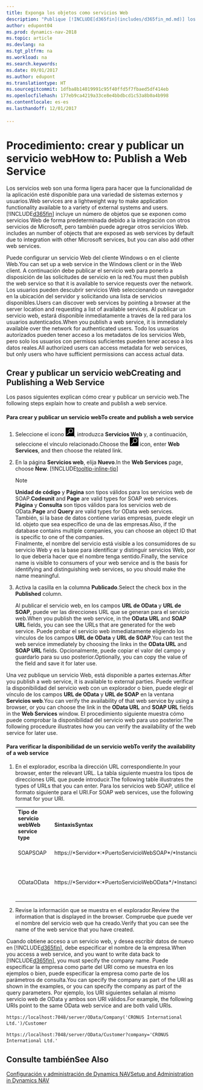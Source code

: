 ```yaml
---
title: Exponga los objetos como servicios Web
description: "Publique [!INCLUDE[d365fin](includes/d365fin_md.md)] los objetos como servicios Web, están inmediatamente disponibles en la red."
author: edupont04
ms.prod: dynamics-nav-2018
ms.topic: article
ms.devlang: na
ms.tgt_pltfrm: na
ms.workload: na
ms.search.keywords: 
ms.date: 09/01/2017
ms.author: edupont
ms.translationtype: HT
ms.sourcegitcommit: 1dfba8b14019991c95f40ffd5f7fbaed5df414eb
ms.openlocfilehash: 177eb9ca4219a33ce8e4bbdbcd1c53a8b0a4b998
ms.contentlocale: es-es
ms.lasthandoff: 12/01/2017

---
```

# <a name="how-to-publish-a-web-service"></a><span data-ttu-id="b6412-103">Procedimiento: crear y publicar un servicio web</span><span class="sxs-lookup"><span data-stu-id="b6412-103">How to: Publish a Web Service</span></span>
<span data-ttu-id="b6412-104">Los servicios web son una forma ligera para hacer que la funcionalidad de la aplicación esté disponible para una variedad de sistemas externos y usuarios.</span><span class="sxs-lookup"><span data-stu-id="b6412-104">Web services are a lightweight way to make application functionality available to a variety of external systems and users.</span></span> [!INCLUDE[d365fin](includes/d365fin_md.md)]<span data-ttu-id="b6412-105"> incluye un número de objetos que se exponen como servicios Web de forma predeterminada debido a la integración con otros servicios de Microsoft, pero también puede agregar otros servicios Web.</span><span class="sxs-lookup"><span data-stu-id="b6412-105"> includes an number of objects that are exposed as web services by default due to integration with other Microsoft services, but you can also add other web services.</span></span>  

<span data-ttu-id="b6412-106">Puede configurar un servicio Web del cliente Windows o en el cliente Web.</span><span class="sxs-lookup"><span data-stu-id="b6412-106">You can set up a web service in the Windows client or in the Web client.</span></span> <span data-ttu-id="b6412-107">A continuación debe publicar el servicio web para ponerlo a disposición de las solicitudes de servicio en la red.</span><span class="sxs-lookup"><span data-stu-id="b6412-107">You must then publish the web service so that it is available to service requests over the network.</span></span> <span data-ttu-id="b6412-108">Los usuarios pueden descubrir servicios Web seleccionando un navegador en la ubicación del servidor y solicitando una lista de servicios disponibles.</span><span class="sxs-lookup"><span data-stu-id="b6412-108">Users can discover web services by pointing a browser at the server location and requesting a list of available services.</span></span> <span data-ttu-id="b6412-109">Al publicar un servicio web, estará disponible inmediatamente a través de la red para los usuarios autenticados.</span><span class="sxs-lookup"><span data-stu-id="b6412-109">When you publish a web service, it is immediately available over the network for authenticated users.</span></span> <span data-ttu-id="b6412-110">Todo los usuarios autorizados pueden tener acceso a los metadatos de los servicios Web, pero solo los usuarios con permisos suficientes pueden tener acceso a los datos reales.</span><span class="sxs-lookup"><span data-stu-id="b6412-110">All authorized users can access metadata for web services, but only users who have sufficient permissions can access actual data.</span></span>

## <a name="creating-and-publishing-a-web-service"></a><span data-ttu-id="b6412-111">Crear y publicar un servicio web</span><span class="sxs-lookup"><span data-stu-id="b6412-111">Creating and Publishing a Web Service</span></span>  
 <span data-ttu-id="b6412-112">Los pasos siguientes explican cómo crear y publicar un servicio web.</span><span class="sxs-lookup"><span data-stu-id="b6412-112">The following steps explain how to create and publish a web service.</span></span>  

#### <a name="to-create-and-publish-a-web-service"></a><span data-ttu-id="b6412-113">Para crear y publicar un servicio web</span><span class="sxs-lookup"><span data-stu-id="b6412-113">To create and publish a web service</span></span>  

1.  <span data-ttu-id="b6412-114">Seleccione el icono ![Buscar página o informe](media/ui-search/search_small.png "icono Buscar página o informe"), introduzca **Servicios Web** y, a continuación, seleccione el vínculo relacionado.</span><span class="sxs-lookup"><span data-stu-id="b6412-114">Choose the ![Search for Page or Report](media/ui-search/search_small.png "Search for Page or Report icon") icon, enter **Web Services**, and then choose the related link.</span></span>  

2.  <span data-ttu-id="b6412-115">En la página **Servicios web**, elija **Nuevo**.</span><span class="sxs-lookup"><span data-stu-id="b6412-115">In the **Web Services** page, choose **New**.</span></span> [!INCLUDE[tooltip-inline-tip](includes/tooltip-inline-tip_md.md)]  

    > [!NOTE]  
    >  <span data-ttu-id="b6412-116">**Unidad de código** y **Página** son tipos válidos para los servicios web de SOAP.</span><span class="sxs-lookup"><span data-stu-id="b6412-116">**Codeunit** and **Page** are valid types for SOAP web services.</span></span> <span data-ttu-id="b6412-117">**Página** y **Consulta** son tipos válidos para los servicios web de OData.</span><span class="sxs-lookup"><span data-stu-id="b6412-117">**Page** and **Query** are valid types for OData web services.</span></span>  
    <span data-ttu-id="b6412-118">También, si la base de datos contiene varias empresas, puede elegir un Id. objeto que sea específico de una de las empresas.</span><span class="sxs-lookup"><span data-stu-id="b6412-118">Also, if the database contains multiple companies, you can choose an object ID that is specific to one of the companies.</span></span>  
    <span data-ttu-id="b6412-119">Finalmente, el nombre del servicio está visible a los consumidores de su servicio Web y es la base para identificar y distinguir servicios Web, por lo que debería hacer que el nombre tenga sentido.</span><span class="sxs-lookup"><span data-stu-id="b6412-119">Finally, the service name is visible to consumers of your web service and is the basis for identifying and distinguishing web services, so you should make the name meaningful.</span></span>

3.  <span data-ttu-id="b6412-120">Activa la casilla en la columna **Publicado**.</span><span class="sxs-lookup"><span data-stu-id="b6412-120">Select the check box in the **Published** column.</span></span>  

     <span data-ttu-id="b6412-121">Al publicar el servicio web, en los campos **URL de OData** y **URL de SOAP**, puede ver las direcciones URL que se generan para el servicio web.</span><span class="sxs-lookup"><span data-stu-id="b6412-121">When you publish the web service, in the **OData URL** and **SOAP URL** fields, you can see the URLs that are generated for the web service.</span></span> <span data-ttu-id="b6412-122">Puede probar el servicio web inmediatamente eligiendo los vínculos de los campos **URL de OData** y **URL de SOAP**.</span><span class="sxs-lookup"><span data-stu-id="b6412-122">You can test the web service immediately by choosing the links in the **OData URL** and **SOAP URL** fields.</span></span> <span data-ttu-id="b6412-123">Opcionalmente, puede copiar el valor del campo y guardarlo para su uso posterior.</span><span class="sxs-lookup"><span data-stu-id="b6412-123">Optionally, you can copy the value of the field and save it for later use.</span></span>  

<span data-ttu-id="b6412-124">Una vez publique un servicio Web, está disponible a partes externas.</span><span class="sxs-lookup"><span data-stu-id="b6412-124">After you publish a web service, it is available to external parties.</span></span> <span data-ttu-id="b6412-125">Puede verificar la disponibilidad del servicio web con un explorador o bien, puede elegir el vínculo de los campos **URL de OData** y **URL de SOAP** en la ventana **Servicios web**.</span><span class="sxs-lookup"><span data-stu-id="b6412-125">You can verify the availability of that web service by using a browser, or you can choose the link in the **OData URL** and **SOAP URL** fields in the **Web Services** window.</span></span> <span data-ttu-id="b6412-126">El procedimiento siguiente muestra cómo puede comprobar la disponibilidad del servicio web para uso posterior.</span><span class="sxs-lookup"><span data-stu-id="b6412-126">The following procedure illustrates how you can verify the availability of the web service for later use.</span></span>  

#### <a name="to-verify-the-availability-of-a-web-service"></a><span data-ttu-id="b6412-127">Para verificar la disponibilidad de un servicio web</span><span class="sxs-lookup"><span data-stu-id="b6412-127">To verify the availability of a web service</span></span>  

1.  <span data-ttu-id="b6412-128">En el explorador, escriba la dirección URL correspondiente.</span><span class="sxs-lookup"><span data-stu-id="b6412-128">In your browser, enter the relevant URL.</span></span> <span data-ttu-id="b6412-129">La tabla siguiente muestra los tipos de direcciones URL que puede introducir.</span><span class="sxs-lookup"><span data-stu-id="b6412-129">The following table illustrates the types of URLs that you can enter.</span></span> <span data-ttu-id="b6412-130">Para los servicios web SOAP, utilice el formato siguiente para el URI.</span><span class="sxs-lookup"><span data-stu-id="b6412-130">For SOAP web services, use the following format for your URI.</span></span>  

    <table>
    <tr>
    <th><span data-ttu-id="b6412-131">Tipo de servicio web</span><span class="sxs-lookup"><span data-stu-id="b6412-131">Web service type</span></span></th>
    <th><span data-ttu-id="b6412-132">Sintaxis</span><span class="sxs-lookup"><span data-stu-id="b6412-132">Syntax</span></span></th>
    <th><span data-ttu-id="b6412-133">Ejemplo</span><span class="sxs-lookup"><span data-stu-id="b6412-133">Example</span></span></th>
    </tr>
    <tr>
    <td><span data-ttu-id="b6412-134">SOAP</span><span class="sxs-lookup"><span data-stu-id="b6412-134">SOAP</span></span></td>
    <td><span data-ttu-id="b6412-135">https://*Servidor*:*PuertoServicioWebSOAP*/*InstanciaDeServidor*/WS/*NombreEmpresa*/documentosVentas/</span><span class="sxs-lookup"><span data-stu-id="b6412-135">https://*Server*:*SOAPWebServicePort*/*ServerInstance*/WS/*CompanyName*/salesDocuments/</span></span></td>
    <td><span data-ttu-id="b6412-136">https://mycompany.financials.dynamics.com:7047/MS/WS/MyCompany/Page/salesDocuments?tenant=mycompany.financials.dynamics.com</span><span class="sxs-lookup"><span data-stu-id="b6412-136">https://mycompany.financials.dynamics.com:7047/MS/WS/MyCompany/Page/salesDocuments?tenant=mycompany.financials.dynamics.com</span></span></td>
    </tr>
    <tr>
    <td><span data-ttu-id="b6412-137">OData</span><span class="sxs-lookup"><span data-stu-id="b6412-137">OData</span></span></td>
    <td><span data-ttu-id="b6412-138">https://*Servidor*:*PuertoServicioWebOData*/*InstanciaServidor*/OData/Empresa(*'NombreEmpresa*')</span><span class="sxs-lookup"><span data-stu-id="b6412-138">https://*Server*:*ODataWebServicePort*/*ServerInstance*/OData/Company('*CompanyName*')</span></span></td>
    <td><span data-ttu-id="b6412-139">https://MyCompany.financials.dynamics.com:7048/MS/OData/Company('MyCompany')/salesDocuments?tenant=MyCompany.financials.dynamics.com</span><span class="sxs-lookup"><span data-stu-id="b6412-139">https://MyCompany.financials.dynamics.com:7048/MS/OData/Company('MyCompany')/salesDocuments?tenant=MyCompany.financials.dynamics.com</span></span>

         The company name is case-sensitive.</td>
    </tr>
    </table>

2.  <span data-ttu-id="b6412-140">Revise la información que se muestra en el explorador.</span><span class="sxs-lookup"><span data-stu-id="b6412-140">Review the information that is displayed in the browser.</span></span> <span data-ttu-id="b6412-141">Compruebe que puede ver el nombre del servicio web que ha creado.</span><span class="sxs-lookup"><span data-stu-id="b6412-141">Verify that you can see the name of the web service that you have created.</span></span>  

 <span data-ttu-id="b6412-142">Cuando obtiene acceso a un servicio web, y desea escribir datos de nuevo en [!INCLUDE[d365fin](includes/d365fin_md.md)], debe especificar el nombre de la empresa.</span><span class="sxs-lookup"><span data-stu-id="b6412-142">When you access a web service, and you want to write data back to [!INCLUDE[d365fin](includes/d365fin_md.md)], you must specify the company name.</span></span> <span data-ttu-id="b6412-143">Puede especificar la empresa como parte del URI como se muestra en los ejemplos o bien, puede especificar la empresa como parte de los parámetros de consulta.</span><span class="sxs-lookup"><span data-stu-id="b6412-143">You can specify the company as part of the URI as shown in the examples, or you can specify the company as part of the query parameters.</span></span> <span data-ttu-id="b6412-144">Por ejemplo, los URI siguientes señalan al mismo servicio web de OData y ambos son URI válidos.</span><span class="sxs-lookup"><span data-stu-id="b6412-144">For example, the following URIs point to the same OData web service and are both valid URIs.</span></span>  

```  
https://localhost:7048/server/OData/Company('CRONUS International Ltd.')/Customer  
```  

```  
https://localhost:7048/server/OData/Customer?company='CRONUS International Ltd.'  
```  

## <a name="see-also"></a><span data-ttu-id="b6412-145">Consulte también</span><span class="sxs-lookup"><span data-stu-id="b6412-145">See Also</span></span>  
[<span data-ttu-id="b6412-146">Configuración y administración de Dynamics NAV</span><span class="sxs-lookup"><span data-stu-id="b6412-146">Setup and Administration in Dynamics NAV</span></span>](admin-setup-and-administration.md)  

